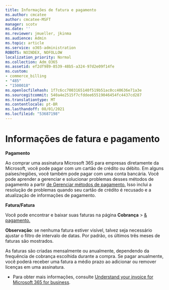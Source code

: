 ```yaml
---
title: Informações de fatura e pagamento
ms.author: cmcatee
author: cmcatee-MSFT
manager: scotv
ms.date: ''
ms.reviewer: jmueller, jkinma
ms.audience: Admin
ms.topic: article
ms.service: o365-administration
ROBOTS: NOINDEX, NOFOLLOW
localization_priority: Normal
ms.collection: Adm_O365
ms.assetid: ef2df989-8539-48b5-a324-97d2e09f14fe
ms.custom:
- commerce_billing
- "485"
- "1500018"
ms.openlocfilehash: 1f7c6cc7003165140f519b51ac0cc40636e71a3e
ms.sourcegitcommit: 540a4e2515f7cfddee65519046454fc4437cd287
ms.translationtype: MT
ms.contentlocale: pt-BR
ms.lasthandoff: 08/01/2021
ms.locfileid: "53687198"
---
```

# <a name="invoice-and-payment-information"></a>Informações de fatura e pagamento

**Pagamento**

Ao comprar uma assinatura Microsoft 365 para empresas diretamente da Microsoft, você pode pagar com um cartão de crédito ou débito.  Em alguns países/regiões, você também pode pagar com uma conta bancária.  Você pode aprender a gerenciar e solucionar problemas desses métodos de pagamento a partir [de Gerenciar métodos de pagamento.](/microsoft-365/commerce/billing-and-payments/manage-payment-methods) Isso inclui a resolução de problemas quando seu cartão de crédito é recusado e a atualização de informações de pagamento.

**Fatura/Fatura**

Você pode encontrar e baixar suas faturas na página **Cobrança**  >  [& pagamento.](https://go.microsoft.com/fwlink/p/?linkid=848039)  

**Observação**: se nenhuma fatura estiver visível, talvez seja necessário ajustar o filtro de intervalo de datas.  Por padrão, os últimos três meses de faturas são mostrados.

As faturas são criadas mensalmente ou anualmente, dependendo da frequência de cobrança escolhida durante a compra.  Se pagar anualmente, você poderá receber uma fatura a médio prazo ao adicionar ou remover licenças em uma assinatura.

- Para obter mais informações, consulte [Understand your invoice for Microsoft 365 for business](/microsoft-365/commerce/billing-and-payments/understand-your-invoice2).